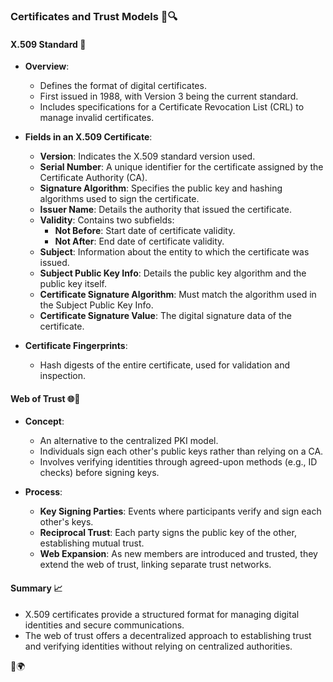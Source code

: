 ### Certificates and Trust Models 🔑🔍

#### **X.509 Standard** 📜

- **Overview**:
  - Defines the format of digital certificates.
  - First issued in 1988, with Version 3 being the current standard.
  - Includes specifications for a Certificate Revocation List (CRL) to manage invalid certificates.

- **Fields in an X.509 Certificate**:
  - **Version**: Indicates the X.509 standard version used.
  - **Serial Number**: A unique identifier for the certificate assigned by the Certificate Authority (CA).
  - **Signature Algorithm**: Specifies the public key and hashing algorithms used to sign the certificate.
  - **Issuer Name**: Details the authority that issued the certificate.
  - **Validity**: Contains two subfields:
    - **Not Before**: Start date of certificate validity.
    - **Not After**: End date of certificate validity.
  - **Subject**: Information about the entity to which the certificate was issued.
  - **Subject Public Key Info**: Details the public key algorithm and the public key itself.
  - **Certificate Signature Algorithm**: Must match the algorithm used in the Subject Public Key Info.
  - **Certificate Signature Value**: The digital signature data of the certificate.

- **Certificate Fingerprints**:
  - Hash digests of the entire certificate, used for validation and inspection.

#### **Web of Trust** 🌐🔗

- **Concept**:
  - An alternative to the centralized PKI model.
  - Individuals sign each other's public keys rather than relying on a CA.
  - Involves verifying identities through agreed-upon methods (e.g., ID checks) before signing keys.

- **Process**:
  - **Key Signing Parties**: Events where participants verify and sign each other's keys.
  - **Reciprocal Trust**: Each party signs the public key of the other, establishing mutual trust.
  - **Web Expansion**: As new members are introduced and trusted, they extend the web of trust, linking separate trust networks.

#### **Summary** 📈

- X.509 certificates provide a structured format for managing digital identities and secure communications.
- The web of trust offers a decentralized approach to establishing trust and verifying identities without relying on centralized authorities. 

🔐🌍